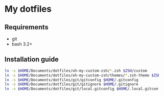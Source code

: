 # My dotfiles

## Requirements

* git
* bash 3.2+

## Installation guide

```bash
ln -s $HOME/Documents/dotfiles/oh-my-custom-zsh/*.zsh $ZSH/custom
ln -s $HOME/Documents/dotfiles/oh-my-custom-zsh/themes/*.zsh-theme $ZSH/custom/themes
ln -s $HOME/Documents/dotfiles/git/gitconfig $HOME/.gitconfig
ln -s $HOME/Documents/dotfiles/git/gitignore $HOME/.gitignore
ln -s $HOME/Documents/dotfiles/git/local.gitconfig $HOME/.local.gitconfig
```
